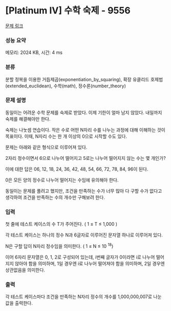 # [Platinum IV] 수학 숙제 - 9556 

[문제 링크](https://www.acmicpc.net/problem/9556) 

### 성능 요약

메모리: 2024 KB, 시간: 4 ms

### 분류

분할 정복을 이용한 거듭제곱(exponentiation_by_squaring), 확장 유클리드 호제법(extended_euclidean), 수학(math), 정수론(number_theory)

### 문제 설명

<p>동일이는 어려운 수학 문제를 숙제로 받았다. 이제 기한이 얼마 남지 않았다. 내일까지 숙제를 해결해야만 한다.</p>

<p>숙제는 나눗셈 연습이다. 작은 수로 어떤 N자리 수를 나누는 과정에 대해 이해하는 것이 목표이다. 이때, N자리 수는 한 개 이상의 0으로 시작할 수도 있다.</p>

<p>문제는 아래와 같은 형식으로 이루어져 있다.</p>

<p>2자리 정수이면서 6으로 나누어 떨어지고 5로는 나누어 떨어지지 않는 수는 몇 개인가?</p>

<p>이에 대한 답은 06, 12, 18, 24, 36, 42, 48, 54, 66, 72, 78, 84, 96이 된다.</p>

<p>0은 모든 양의 정수로 나누어 떨어지는 수임에 유의해야 한다.</p>

<p>동일이는 문제를 풀려고 했지만, 조건을 만족하는 수가 너무 많아 다 구할 수가 없다고 생각하여 조건을 만족하는 수의 개수만 구해보려 한다.</p>

### 입력 

 <p>첫 줄에 테스트 케이스의 수 T가 주어진다. ( 1 ≤ T ≤ 1,000 )</p>

<p>각 테스트 케이스는 하나의 정수 N과 6글자로 이루어진 문자열 하나로 이루어져 있다.</p>

<p>N은 구할 답이 N자리 정수임을 의미한다. ( 1 ≤ N ≤ 10 <sup>18</sup>)</p>

<p>이어 6자리 문자열은 0, 1, 2로 구성되어 있는데, i번째 글자가 0이라면 i로 나누어 떨어지지 않아야 함을 의미하며, 1일 경우엔 i로 나누어 떨어져야 함을 의미하며, 2일 경우엔 상관없음을 의미한다.</p>

### 출력 

 <p>각 테스트 케이스마다 조건을 만족하는 N자리 정수의 개수를 1,000,000,007로 나눈 값을 출력한다.</p>

